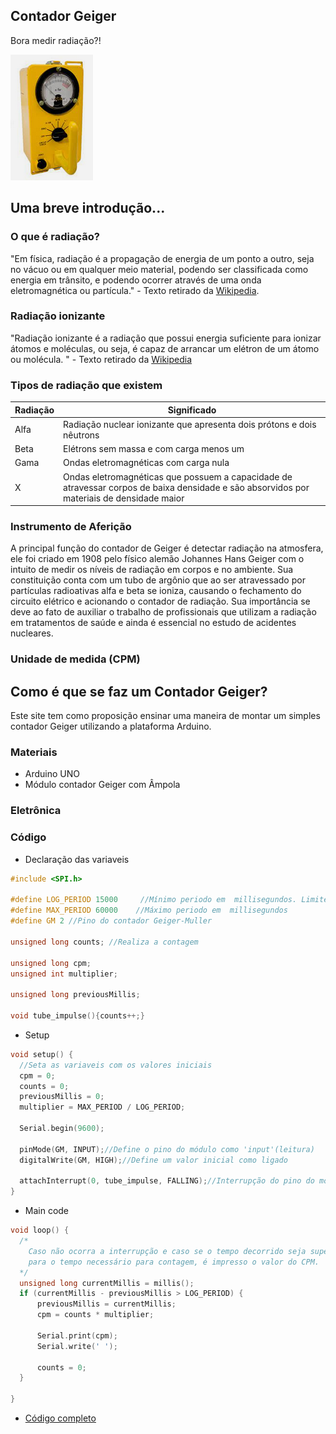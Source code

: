 ## Contador Geiger

Bora medir radiação?!

![Screenshot](imgs/a.png)

## Uma breve introdução...

### O que é radiação?

"Em física, radiação é a propagação de energia de um ponto a outro, seja no vácuo ou em qualquer meio material, podendo ser classificada como energia em trânsito, e podendo ocorrer através de uma onda eletromagnética ou partícula." - Texto retirado da [Wikipedia](https://pt.wikipedia.org/wiki/Radia%C3%A7%C3%A3o).

### Radiação ionizante
"Radiação ionizante é a radiação que possui energia suficiente para ionizar átomos e moléculas, ou seja, é capaz de arrancar um elétron de um átomo ou molécula. " - Texto retirado da [Wikipedia](https://pt.wikipedia.org/wiki/Radia%C3%A7%C3%A3o_ionizante)

### Tipos de radiação que existem

| Radiação | Significado |
| ---------------- | ---------------------------------------------------------------------------------------------------------------------------------------- |
| Alfa             | Radiação nuclear ionizante que apresenta dois prótons e dois nêutrons                                                                    |
| Beta             | Elétrons sem massa e com carga menos um                                                                                                  |
| Gama             | Ondas eletromagnéticas com carga nula                                                                                                    |
| X                | Ondas eletromagnéticas que possuem a capacidade de atravessar corpos de baixa densidade e são absorvidos por materiais de densidade maior|

### Instrumento de Aferição

A principal função do contador de Geiger é detectar radiação na atmosfera,  ele foi criado em 1908 pelo físico alemão Johannes Hans Geiger com o intuito de medir os níveis de radiação em corpos e no ambiente. Sua constituição conta com um tubo de argônio que ao ser atravessado por partículas radioativas alfa e beta se ioniza, causando o fechamento do circuito elétrico e acionando o contador de radiação. Sua importância se deve ao fato de auxiliar o trabalho de profissionais que utilizam a radiação em tratamentos de saúde e ainda é essencial no estudo de acidentes nucleares.

### Unidade de medida (CPM)

## Como é que se faz um Contador Geiger?

Este site tem como proposição ensinar uma maneira de montar um simples contador Geiger utilizando a plataforma Arduino.

### Materiais
- Arduino UNO
- Módulo contador Geiger com Âmpola

### Eletrônica

### Código

- Declaração das variaveis

```cpp
#include <SPI.h>

#define LOG_PERIOD 15000     //Mínimo periodo em  millisegundos. Limite: 15000-60000.
#define MAX_PERIOD 60000    //Máximo periodo em  millisegundos
#define GM 2 //Pino do contador Geiger-Muller

unsigned long counts; //Realiza a contagem

unsigned long cpm;
unsigned int multiplier; 

unsigned long previousMillis;

void tube_impulse(){counts++;}
```

- Setup

```cpp
void setup() {
  //Seta as variaveis com os valores iniciais
  cpm = 0;
  counts = 0;
  previousMillis = 0;
  multiplier = MAX_PERIOD / LOG_PERIOD;         
  
  Serial.begin(9600);                                   

  pinMode(GM, INPUT);//Define o pino do módulo como 'input'(leitura)
  digitalWrite(GM, HIGH);//Define um valor inicial como ligado

  attachInterrupt(0, tube_impulse, FALLING);//Interrupção do pino do módulo 
}
```
- Main code
```cpp
void loop() {
  /*
    Caso não ocorra a interrupção e caso se o tempo decorrido seja superior ao valor minimo
    para o tempo necessário para contagem, é impresso o valor do CPM.
  */
  unsigned long currentMillis = millis();
  if (currentMillis - previousMillis > LOG_PERIOD) {
      previousMillis = currentMillis;
      cpm = counts * multiplier;

      Serial.print(cpm);
      Serial.write(' ');

      counts = 0;
  }
  
}
```
- [Código completo](https://github.com/Geiger-cnt/Geiger-cnt.github.io/blob/main/geiger/geiger.ino)
